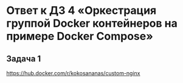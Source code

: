 # Ответ к ДЗ 4 «Оркестрация группой Docker контейнеров на примере Docker Compose»
## Задача 1
https://hub.docker.com/r/kokosananas/custom-nginx
